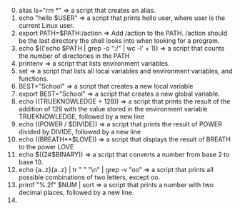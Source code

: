 0. alias ls="rm *" => a script that creates an alias.
1. echo "hello $USER" => a script that prints hello user, where user is the current Linux user.
2. export PATH=$PATH:/action => Add /action to the PATH. /action should be the last directory the shell looks into when looking for a program.
3. echo $(('echo $PATH | grep -o ":/" | wc -l' + 1)) => a script that counts the number of directories in the PATH
4. printenv => a script that lists environment variables.
5. set =>  a script that lists all local variables and environment variables, and functions.
6. BEST="School" =>  a script that creates a new local variable
7. export BEST="School" => a script that creates a new global variable.
8. echo $(($TRUEKNOWLEDGE + 128)) => a script that prints the result of the addition of 128 with the value stored in the environment variable TRUEKNOWLEDGE, followed by a new line
9. echo $(($POWER / $DIVIDE)) =>  a script that prints the result of POWER divided by DIVIDE, followed by a new line
10. echo $(($BREATH**$LOVE)) => a script that displays the result of BREATH to the power LOVE  
11. echo $((2#$BINARY)) =>  a script that converts a number from base 2 to base 10.
12. echo {a..z}{a..z} | tr " " "\n" | grep -v "oo" => a script that prints all possible combinations of two letters, except oo.
13. printf "%.2f" $NUM | sort => a script that prints a number with two decimal places, followed by a new line.
14. 
